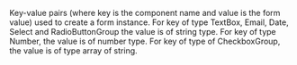 Key-value pairs (where key is the component name and value is the form value) used to create a form instance. For key of type TextBox, Email, Date, Select and RadioButtonGroup the value is of string type. For key of type Number, the value is of number type. For key of type of CheckboxGroup, the value is of type array of string.